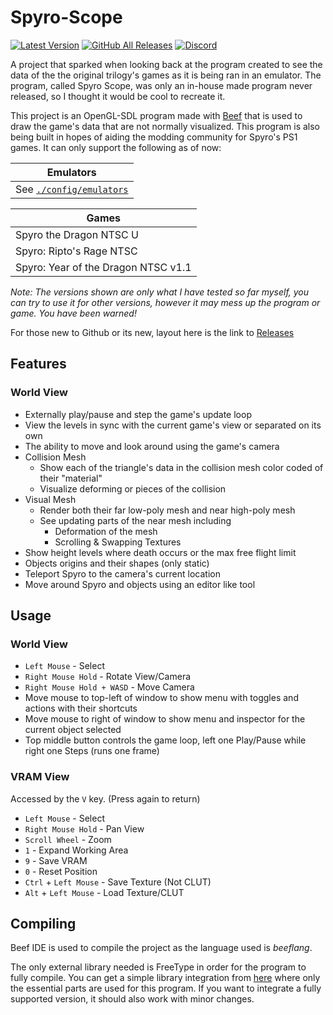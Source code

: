 # Spyro-Scope
[![Latest Version](https://img.shields.io/github/v/release/FranklyGD/Spyro-Scope)](https://github.com/FranklyGD/Spyro-Scope/releases/latest) [![GitHub All Releases](https://img.shields.io/github/downloads/FranklyGD/Spyro-Scope/total)](https://github.com/FranklyGD/Spyro-Scope/releases) [![Discord](https://img.shields.io/discord/619694339777495056?color=7289DA&label=Mod%20the%20Dragon&logo=discord&logoColor=ffffff)](https://discord.gg/nVwGhN2)

A project that sparked when looking back at the program created to see the data of the the original trilogy's games as it is being ran in an emulator.
The program, called Spyro Scope, was only an in-house made program never released, so I thought it would be cool to recreate it.

This project is an OpenGL-SDL program made with [Beef](https://github.com/beefytech/Beef) that is used to draw the game's data that are not normally visualized.
This program is also being built in hopes of aiding the modding community for Spyro's PS1 games.
It can only support the following as of now:

|Emulators|
|-|
|See [`./config/emulators`](https://github.com/FranklyGD/Spyro-Scope/blob/master/dist/config/emulators)|

|Games|
|-|
|Spyro the Dragon NTSC U|
|Spyro: Ripto's Rage NTSC|
|Spyro: Year of the Dragon NTSC v1.1|

*Note: The versions shown are only what I have tested so far myself, you can try to use it for other versions,
however it may mess up the program or game. You have been warned!*

For those new to Github or its new, layout here is the link to [Releases](https://github.com/FranklyGD/Spyro-Scope/releases)

## Features
### World View
* Externally play/pause and step the game's update loop
* View the levels in sync with the current game's view or separated on its own
* The ability to move and look around using the game's camera
* Collision Mesh
	* Show each of the triangle's data in the collision mesh color coded of their "material"
	* Visualize deforming or pieces of the collision
* Visual Mesh
	* Render both their far low-poly mesh and near high-poly mesh
	* See updating parts of the near mesh including
		* Deformation of the mesh
		* Scrolling & Swapping Textures
* Show height levels where death occurs or the max free flight limit
* Objects origins and their shapes (only static)
* Teleport Spyro to the camera's current location
* Move around Spyro and objects using an editor like tool

## Usage
### World View
* `Left Mouse` - Select
* `Right Mouse Hold` - Rotate View/Camera
* `Right Mouse Hold + WASD` - Move Camera
* Move mouse to top-left of window to show menu with toggles and actions with their shortcuts
* Move mouse to right of window to show menu and inspector for the current object selected
* Top middle button controls the game loop, left one Play/Pause while right one Steps (runs one frame)

### VRAM View
Accessed by the `V` key. (Press again to return)
* `Left Mouse` - Select
* `Right Mouse Hold` - Pan View
* `Scroll Wheel` - Zoom
* `1` - Expand Working Area
* `9` - Save VRAM
* `0` - Reset Position
* `Ctrl` + `Left Mouse` - Save Texture (Not CLUT)
* `Alt` + `Left Mouse` - Load Texture/CLUT

## Compiling
Beef IDE is used to compile the project as the language used is *beeflang*.

The only external library needed is FreeType in order for the program to fully compile. You can get a simple library integration from [here](https://github.com/FranklyGD/BasicFreeType-beef) where only the essential parts are used for this program. If you want to integrate a fully supported version, it should also work with minor changes.
